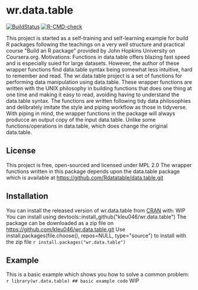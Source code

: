 
# wr.data.table
<!-- badges: start --> 
[![BuildStatus](https://app.travis-ci.com/kleu046/wr.data.table.svg?token=zXCbCkvh7MhXzkjbdY8t&branch=master)](https://app.travis-ci.com/kleu046/wr.data.table)
[![R-CMD-check](https://github.com/kleu046/wr.data.table/workflows/R-CMD-check/badge.svg)](https://github.com/kleu046/wr.data.table/actions)
<!-- badges: end -->

This project is started as a self-training and self-learning example for build R
packages following the teachings on a very well structure and practical course
"Build an R package" provided by John Hopkins University on Coursera.org.
Motivations:
Functions in data.table offers blazing fast speed and is especially suied for
large datasets.  However, the author of these wrapper functions find data.table
syntax being somewhat less intuitive, hard to remember and read.
The wr.data.table project is a set of functions for performing data manipulation
using data.table.  These wrapper functions are written with the UNIX philosophy
in building functions that does one thing at one time and making it easy to
read, avoiding having to understand the data.table syntax.
The functions are written following tidy data philosophies and delibrately
imitate the style and piping workflow as those in tidyverse.  With piping in
mind, the wrapper functions in the package will always producce an output copy
of the input data.table.  Unlike some functions/operations in data.table, which
does change the original data.table.

## License
This project is free, open-sourced and licensed under MPL 2.0 The wrapper
functions written in this package depends upon the data.table package which is
available at https://github.com/Rdatatable/data.table.git

## Installation
You can install the released version of wr.data.table from
[CRAN](https://CRAN.R-project.org) with: WIP
You can install using devtools::install_github("kleu046/wr.data.table")
The package can be downloaded as a zip file on
https://github.com/kleu046/wr.data.table.git
Use install.packages(file.choose(), repos=NULL, type="source") to install with
the zip file ``` r install.packages("wr.data.table") ```

## Example
This is a basic example which shows you how to solve a common problem:
``` r library(wr.data.table) ## basic example code ``` WIP
